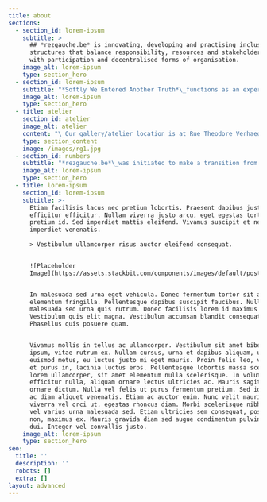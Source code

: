 ```yaml
---
title: about
sections:
  - section_id: lorem-ipsum
    subtitle: >
      ## *rezgauche.be* is innovating, developing and practising inclusive
      structures that balance responsibility, resources and stakeholdership,
      with participation and decentralised forms of organisation.
    image_alt: lorem-ipsum
    type: section_hero
  - section_id: lorem-ipsum
    subtitle: "*Softly We Entered Another Truth*\_functions as an experimental practice of a life beyond capitalist consumer culture and engages participants through displacement into artistic practice, love and care. [*read more*](/posts/sweat)\n\n*   *Art Research*\_is an open space for engaging with the research process of the participants. It shapes itself along the artistic research proposals by the artists present. [*read more*](/posts/art-research)\n"
    image_alt: lorem-ipsum
    type: section_hero
  - title: atelier
    section_id: atelier
    image_alt: atelier
    content: "\_Our gallery/atelier location is at Rue Theodore Verhaegen 154, Brussels, Belgium.\n\nThe multi-purpose gallery/atelier is open for performance art, dance, artistic research, visual art, theatre, design, music production, audiovisual production and other forms of presenting and gathering around artistic practice.\n\nA large window at the street side lends itself to a view into the gallery. Yet, there is no door that gives front access.\nVisitors need to pass through the gate and the courtyard before entering the space, which allows for a sense of distance between persons at work and mere passersby.\n\nThis display towards the street side has proven itself to be very useful for visual and performance artworks.\nThe performances are viewable from the street, framed within the gallery’s window, sometimes causing consternation because of non-heteronormative interaction, lack of decent costumes, etc.\n\nAlternatively, by adding a curtain, events can happen in a more relaxed intimate setting between persons present. This is often easier when working with research, rehearsals, meetings, meditations, preparing exhibitions, etc. And if the weather allows, the courtyard is nice for gatherings, reflection, and occasional communal events.\n\nSpecific to this location is that nothing (creations, material, artworks, etc) can be placed in the corridors, courtyard, or outside the area of the gallery/atelier, because this obstructs the common use of the building’s occupants. That means in quotidian practice that how you make/do things has to include a consideration of any residuals of your practice. With late night events, the neighbours need to be involved somehow, and/or reduce the volume of evocative noises and music.\n\nIn the area, Porte-de Halle, Place Bethlehem, there are lots of little restaurants, shops,\_ supermarkets, cultural venues (Tricoterie des Liens, Pianofabriek, Jacques-Frank) and art venues (Deborah Bowman, Alma Sarif). On walking distance there is the Wiels contemporary art center, Midi Station, Duden Parc, P.A.R.T.S, Communa asbl Maxima, Artist Commons asbl Chassart studio, and other art spaces etc.\n\n![](/images/rgb-logo.png)\n\n"
    type: section_content
    image: /images/rg1.jpg
  - section_id: numbers
    subtitle: "*rezgauche.be*\_was initiated to make a transition from a curated art gallery into a decentralised organisation.\n\nFor its realisation *rezgauche.be*\_follows a fourfold path:\n\n1.  Work with a Smartbe Activity for durable artistic employment.\n\n2.  Start a cooperative practice to fund and share responsibility.\n\n3.  Make a DAO for governance by the participants.\n\n4.  Develop the gallery/atelier through Web3.\n\n*rezgauche.be*\_openly accounts for developing its: location, employment, materials.\n\n*   starting phase\n\nestimated *annual location costs: 8646 €*\n\n*   development phase\n\n8 weeks of Activities, employing 29 artists: 43096 €\n\n36 weeks of Artist In Residence, employing on average 22 artists: 74 882 €\n\n8 weeks of undefined, other projects, maintenance days, etc: 1336 €\n\n*estimated total annual costs:\_119 314 €*\n\nview our [*numbers*](/numbers)\n"
    image_alt: lorem-ipsum
    type: section_hero
  - title: lorem-ipsum
    section_id: lorem-ipsum
    subtitle: >-
      Etiam facilisis lacus nec pretium lobortis. Praesent dapibus justo non
      efficitur efficitur. Nullam viverra justo arcu, eget egestas tortor
      pretium id. Sed imperdiet mattis eleifend. Vivamus suscipit et neque
      imperdiet venenatis.
              
      > Vestibulum ullamcorper risus auctor eleifend consequat.


      ![Placeholder
      Image](https://assets.stackbit.com/components/images/default/post-4.jpeg)


      In malesuada sed urna eget vehicula. Donec fermentum tortor sit amet nisl
      elementum fringilla. Pellentesque dapibus suscipit faucibus. Nullam
      malesuada sed urna quis rutrum. Donec facilisis lorem id maximus mattis.
      Vestibulum quis elit magna. Vestibulum accumsan blandit consequat.
      Phasellus quis posuere quam.


      Vivamus mollis in tellus ac ullamcorper. Vestibulum sit amet bibendum
      ipsum, vitae rutrum ex. Nullam cursus, urna et dapibus aliquam, urna leo
      euismod metus, eu luctus justo mi eget mauris. Proin felis leo, volutpat
      et purus in, lacinia luctus eros. Pellentesque lobortis massa scelerisque
      lorem ullamcorper, sit amet elementum nulla scelerisque. In volutpat
      efficitur nulla, aliquam ornare lectus ultricies ac. Mauris sagittis
      ornare dictum. Nulla vel felis ut purus fermentum pretium. Sed id lectus
      ac diam aliquet venenatis. Etiam ac auctor enim. Nunc velit mauris,
      viverra vel orci ut, egestas rhoncus diam. Morbi scelerisque nibh tellus,
      vel varius urna malesuada sed. Etiam ultricies sem consequat, posuere urna
      non, maximus ex. Mauris gravida diam sed augue condimentum pulvinar vel ac
      dui. Integer vel convallis justo.
    image_alt: lorem-ipsum
    type: section_hero
seo:
  title: ''
  description: ''
  robots: []
  extra: []
layout: advanced
---
```

